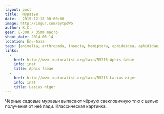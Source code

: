 ```yaml
---
layout: post
title:  Муравьи
date:   2015-12-12 00:00:00
image: http://imgur.com/SytpdWb
author: К.С.
gear: E-300 / 35mm macro
shoot_date: 2014-06-14
location: Ёль-база
tags: [animalia, arthropoda, insecta, hemiptera, aphidoidea, aphididae, aphis, aphis, aphis fabae, hymenoptera, vespoidea, formicidae, lasius, lasius niger]
links:
  -
    href: http://www.inaturalist.org/taxa/55216-Aphis-fabae
    info: inat
    title: Aphis fabae
  -
    href: http://www.inaturalist.org/taxa/55213-Lasius-niger
    info: inat
    title: Lasius niger
---
```


Чёрные садовые муравьи выпасают чёрную свекловичную тлю с целью получения от неё пади. Классическая картинка.
